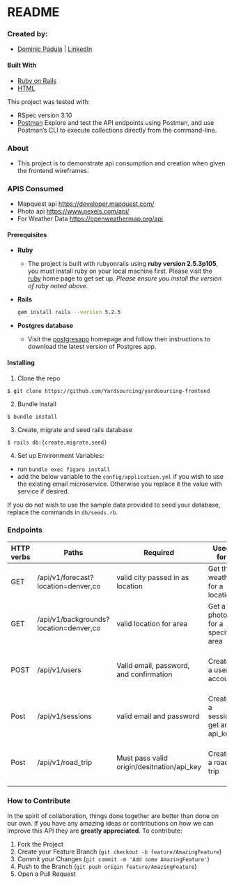 # README

### Created by:
- [Dominic Padula](https://github.com/domo2192) | [LinkedIn](https://www.linkedin.com/in/dominic-padula-5bb5b2179/)

#### Built With
* [Ruby on Rails](https://rubyonrails.org)
* [HTML](https://html.com)

This project was tested with:
* RSpec version 3.10
* [Postman](https://www.postman.com/) Explore and test the API endpoints using Postman, and use Postman’s CLI to execute collections directly from the command-line.

### About 

* This project is to demonstrate api consumption and creation when given the frontend wireframes.

### APIS Consumed
* Mapquest api https://developer.mapquest.com/ 
* Photo api https://www.pexels.com/api/ 
* For Weather Data https://openweathermap.org/api

#### Prerequisites

* __Ruby__

  - The project is built with rubyonrails using __ruby version 2.5.3p105__, you must install ruby on your local machine first. Please visit the [ruby](https://www.ruby-lang.org/en/documentation/installation/) home page to get set up. _Please ensure you install the version of ruby noted above._

* __Rails__
  ```sh
  gem install rails --version 5.2.5
  ```

* __Postgres database__
  - Visit the [postgresapp](https://postgresapp.com/downloads.html) homepage and follow their instructions to download the latest version of Postgres app.

#### Installing

1. Clone the repo
  ```
  $ git clone https://github.com/Yardsourcing/yardsourcing-frontend
  ```

2. Bundle Install
  ```
  $ bundle install
  ```

3. Create, migrate and seed rails database
  ```
  $ rails db:{create,migrate,seed}
  ```

4. Set up Environment Variables:
  - run `bundle exec figaro install`
  - add the below variable to the `config/application.yml` if you wish to use the existing email microservice. Otherwise you replace it the value with service if desired.

  If you do not wish to use the sample data provided to seed your database, replace the commands in `db/seeds.rb`.

### Endpoints
| HTTP verbs | Paths  |Required| Used for |Tips|
| ---------- | ------ | ------ |------| --------:|
| GET | /api/v1/forecast?location=denver,co |valid city passed in as location| Get the weather for a location ||
| GET | /api/v1/backgrounds?location=denver,co|valid location for area| Get a photo for a specific area||
| POST | /api/v1/users  | Valid email, password, and confirmation| Create a user account |Must pass required Json in body|
| Post| /api/v1/sessions  | valid email and password |Create a session get an api_key|Must pass required as Json in body|
| Post| /api/v1/road_trip |Must pass valid origin/desitnation/api_key| Creates a road trip |Must pass required as Json in body|

### How to Contribute

In the spirit of collaboration, things done together are better than done on our own. If you have any amazing ideas or contributions on how we can improve this API they are **greatly appreciated**. To contribute:

  1. Fork the Project
  2. Create your Feature Branch (`git checkout -b feature/AmazingFeature`)
  3. Commit your Changes (`git commit -m 'Add some AmazingFeature'`)
  4. Push to the Branch (`git push origin feature/AmazingFeature`)
  5. Open a Pull Request
